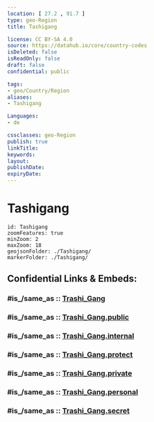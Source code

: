 ```yaml
---
location: [ 27.2 , 91.7 ] 
type: geo-Region
title: Tashigang

license: CC BY-SA 4.0
source: https://datahub.io/core/country-codes
isDeleted: false
isReadOnly: false
draft: false
confidential: public

tags:
- geo/Country/Region
aliases:
- Tashigang

Languages:
- de

cssclasses: geo-Region
publish: true
linkTitle: 
keywords: 
layout: 
publishDate: 
expiryDate: 
---
```


# Tashigang

```leaflet
id: Tashigang
zoomFeatures: true 
minZoom: 2 
maxZoom: 18
geojsonFolder: ./Tashigang/
markerFolder: ./Tashigang/
```


## Confidential Links & Embeds: 

### #is_/same_as :: [Trashi_Gang](/_Standards/Earth/Continent/Asia/Asia~South/Bhutan/Districts~Bhutan/Trashi_Gang.md) 

### #is_/same_as :: [Trashi_Gang.public](/_public/Earth/Continent/Asia/Asia~South/Bhutan/Districts~Bhutan/Trashi_Gang.public.md) 

### #is_/same_as :: [Trashi_Gang.internal](/_internal/Earth/Continent/Asia/Asia~South/Bhutan/Districts~Bhutan/Trashi_Gang.internal.md) 

### #is_/same_as :: [Trashi_Gang.protect](/_protect/Earth/Continent/Asia/Asia~South/Bhutan/Districts~Bhutan/Trashi_Gang.protect.md) 

### #is_/same_as :: [Trashi_Gang.private](/_private/Earth/Continent/Asia/Asia~South/Bhutan/Districts~Bhutan/Trashi_Gang.private.md) 

### #is_/same_as :: [Trashi_Gang.personal](/_personal/Earth/Continent/Asia/Asia~South/Bhutan/Districts~Bhutan/Trashi_Gang.personal.md) 

### #is_/same_as :: [Trashi_Gang.secret](/_secret/Earth/Continent/Asia/Asia~South/Bhutan/Districts~Bhutan/Trashi_Gang.secret.md)

